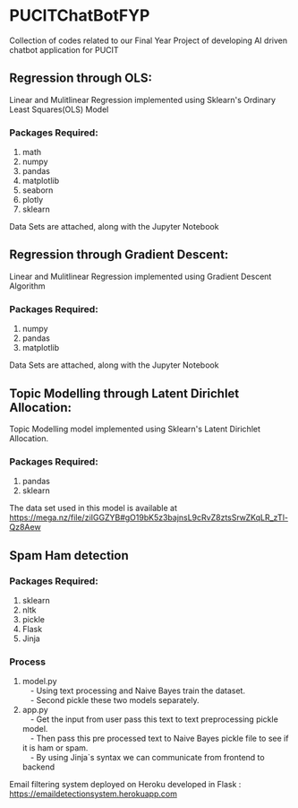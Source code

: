 # PUCITChatBotFYP
Collection of codes related to our Final Year Project of developing AI driven chatbot application for PUCIT
<br>

## Regression through OLS:

Linear and Mulitlinear Regression implemented using Sklearn's Ordinary Least Squares(OLS) Model

### Packages Required:
1. math
2. numpy
3. pandas
4. matplotlib
5. seaborn
6. plotly
7. sklearn

Data Sets are attached, along with the Jupyter Notebook 
<br>

## Regression through Gradient Descent:

Linear and Mulitlinear Regression implemented using Gradient Descent Algorithm

### Packages Required:
1. numpy
2. pandas
3. matplotlib

Data Sets are attached, along with the Jupyter Notebook 
<br>

## Topic Modelling through Latent Dirichlet Allocation:

Topic Modelling model implemented using Sklearn's Latent Dirichlet Allocation.

### Packages Required:
1. pandas
2. sklearn

The data set used in this model is available at https://mega.nz/file/ziIGGZYB#gO19bK5z3bajnsL9cRvZ8ztsSrwZKqLR_zTl-Qz8Aew
<br>

## Spam Ham detection

### Packages Required:
1. sklearn
2. nltk
3. pickle
4. Flask
5. Jinja

### Process
1. model.py<br>
  &emsp;- Using text processing and Naive Bayes train the dataset. <br>
  &emsp;- Second pickle these two models separately. <br>  
2. app.py<br>
  &emsp;- Get the input from user pass this text to text preprocessing pickle model. <br>
  &emsp;- Then pass this pre processed text to Naive Bayes pickle file to see if it is ham or spam. <br>
  &emsp;- By using Jinja`s syntax we can communicate from frontend to backend
  
Email filtering system deployed on Heroku developed in Flask : https://emaildetectionsystem.herokuapp.com

<br>
